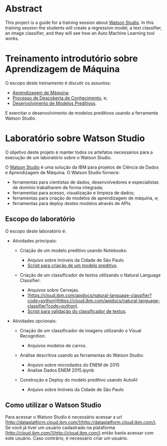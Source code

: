 # Abstract

This project is a guide for a training session about [Watson Studio](https://www.ibm.com/cloud/watson-studio). In this training session the students will create a regression model, a text classifier, an image classifier, and they will see how an Auto Machine Learning tool works.

# Treinamento introdutório sobre Aprendizagem de Máquina

O escopo deste treinamento é discutir os assuntos:

* [Aprendizagem de Máquina](https://github.com/fbarth/watson-studio-lab/blob/master/slides/Aula01-aprendizagemMaquina/aIntroducao.pdf);
* [Processo de Descoberta de Conhecimento](https://github.com/fbarth/watson-studio-lab/blob/master/slides/Aula02-processo-kdd/bigDataCienciaDadosKDD.pdf), e;
* [Desenvolvimento de Modelos Preditivos](https://github.com/fbarth/watson-studio-lab/blob/master/slides/Aula03-design/projetoEvalidacao.pdf).

E exercitar o desenvolvimento de modelos preditivos usando a ferramenta Watson Studio. 

# Laboratório sobre Watson Studio

O objetivo deste projeto é manter todos os artefatos necessários para a execução de 
um laboratório sobre o Watson Studio. 

O [Watson Studio](http://dataplatform.cloud.ibm.com/) é uma solução da IBM para projetos 
de Ciência de Dados e Aprendizagem de Máquina. O Watson Studio fornece: 

* ferramentas para cientistas de dados, desenvolvedores e especialistas de domínio
trabalharem de forma integrada;
* ferramentas para acesso, visualização e limpeza de dados;
* ferramentas para criação de modelos de aprendizagem de máquina, e;
* ferramentas para deploy destes modelos através de APIs.

## Escopo do laboratório

O escopo deste laboratório é:

* Atividades principais: 

  * Criação de um modelo preditivo usando Notebooks:
    * Arquivo sobre Imóveis da Cidade de São Paulo
    * [Script para criação de um modelo preditivo](https://dataplatform.cloud.ibm.com/analytics/notebooks/v2/f923fbba-57e4-4b97-b413-ac741db1d230/view?access_token=fdacc9b3aa4a05d9664c0c02e0174357f5465f28889e35eaa3d93acdd1c95490).

  * Criação de um classificador de textos utilizando o Natural Language Classifier:
    * Arquivos sobre Cervejas.
    * [https://cloud.ibm.com/apidocs/natural-language-classifier?code=python](https://cloud.ibm.com/apidocs/natural-language-classifier?code=python).
    * [Script para validação do classificador de textos]().

* Atividades opcionais:

  * Criação de um classificador de imagens utilizando o Visual Recognition:
    * Arquivos modelos de carros.

  * Análise descritiva usando as ferramentas do Watson Studio:
    * Arquivo sobre microdados do ENEM de 2015
    * Analise Dados ENEM 2015.ipynb

  * Construção e Deploy do modelo preditivo usando AutoAI:
    * Arquivo sobre Imóveis da Cidade de São Paulo

## Como utilizar o Watson Studio

Para acessar o Watson Studio é necessário acessar a url [http://dataplatform.cloud.ibm.com/](http://dataplatform.cloud.ibm.com/). Se você já tiver um usuário cadastrado na plataforma [http://cloud.ibm.com/](http://cloud.ibm.com/) então basta acessar com este usuário. Caso contrário, é necessário criar um usuário. 
